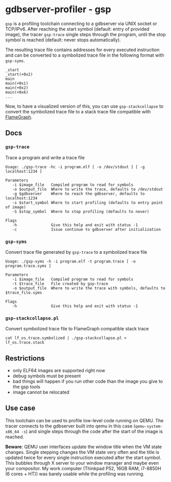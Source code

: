 # gdbserver-profiler - gsp

`gsp` is a profiling toolchain connecting to a gdbserver via UNIX socket or
TCP/IPv6. After reaching the start symbol (default: entry of provided image),
the tracer `gsp-trace` single steps through the program, until the stop symbol
is reached (default: never stops automatically).

The resulting trace file contains addresses for every executed instruction and
can be converted to a symbolized trace file in the following format with
`gsp-syms`.

```
_start
_start(+0x2)
main
main(+0x1)
main(+0x2)
main(+0x6)
...

```

Now, to have a visualized version of this, you can use `gsp-stackcollapse` to
convert the symbolized trace file to a stack trace file compatible with
[FlameGraph](https://github.com/brendangregg/FlameGraph).

## Docs

### `gsp-trace`

Trace a program and write a trace file

```
Usage: ./gsp-trace -hc -i program.elf [ -o /dev/stdout ] [ -g localhost:1234 ]

Parameters
   -i $image_file   Compiled program to read for symbols
   -o $output_file  Where to write the trace, defaults to /dev/stdout
   -g $gdbserver    Where to reach the gdbserver, defaults to localhost:1234
   -s $start_symbol Where to start profiling (defaults to entry point of image)
   -S $stop_symbol  Where to stop profiling (defaults to never)

Flags
   -h               Give this help and exit with status -1
   -c               Issue continue to gdbserver after initialization
```

### `gsp-syms`

Convert trace file generated by `gsp-trace` to a symbolized trace file

```
Usage: ./gsp-syms -h -i program.elf -t program.trace [ -o program.trace.syms ]

Parameters
   -i $image_file   Compiled program to read for symbols
   -t $trace_file   File created by gsp-trace
   -o $output_file  Where to write the trace with symbols, defaults to $trace_file.syms

Flags
   -h               Give this help and exit with status -1
```

### `gsp-stackcollapse.pl`

Convert symbolized trace file to FlameGraph compatible stack trace

```
cat lf_os.trace.symbolized | ./gsp-stackcollapse.pl > lf_os.trace.stack
```

## Restrictions

* only ELF64 images are supported right now
* debug symbols must be present
* bad things will happen if you run other code than the image you give to the
  gsp tools
* image cannot be relocated

## Use case

This toolchain can be used to profile low-level code running on QEMU. The tracer
connects to the gdbserver built into qemu in this case (`qemu-system-x86_64 -s`)
and single steps through the code after the start of the image is reached.

**Beware**: QEMU user interfaces update the window title when the VM state
changes. Single stepping changes the VM state very often and the title is
updated twice for every single instruction executed after the start symbol. This
bubbles through X server to your window manager and maybe even your compositor.
My work computer (Thinkpad P52, 16GB RAM, i7-8850H (6 cores + HT)) was barely
usable while the profiling was running.